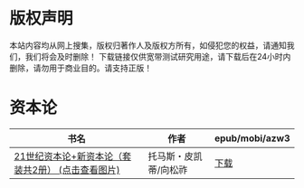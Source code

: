 # 版权声明

本站内容均从网上搜集，版权归著作人及版权方所有，如侵犯您的权益，请通知我们，我们将会及时删除！ 下载链接仅供宽带测试研究用途，请下载后在24小时内删除，请勿用于商业目的。请支持正版！

# 资本论

| 书名 | 作者 | epub/mobi/azw3 |
| --- | --- | --- |
| [21世纪资本论+新资本论（套装共2册） (点击查看图片)](https://www.dushupai.com/attachment/2024/06/01/2d2b82165028a8b0.jpg) | 托马斯・皮凯蒂/向松祚 | [下载](https://url89.ctfile.com/f/31084289-1357008418-dbe827?p=8866) |

